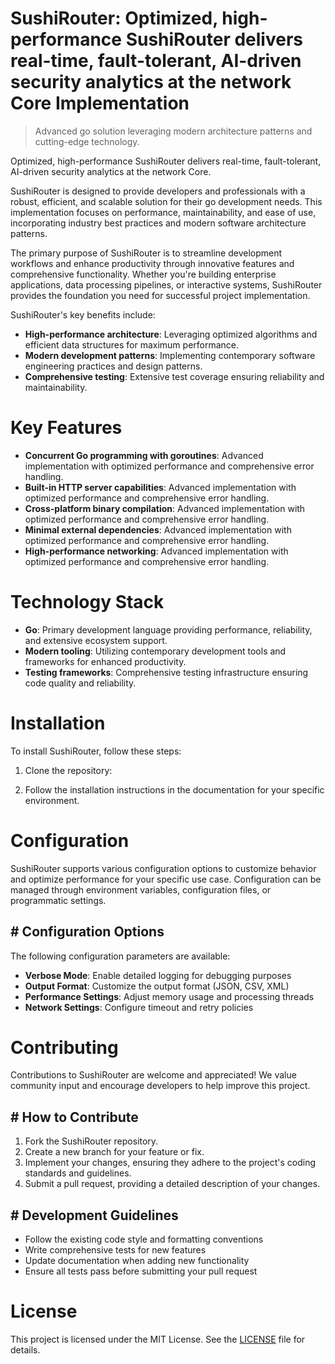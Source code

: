 <!-- fallback_SushiRouter_20251008120822_88013 -->

# SushiRouter: Optimized, high-performance SushiRouter delivers real-time, fault-tolerant, AI-driven security analytics at the network Core Implementation
> Advanced go solution leveraging modern architecture patterns and cutting-edge technology.

Optimized, high-performance SushiRouter delivers real-time, fault-tolerant, AI-driven security analytics at the network Core.

SushiRouter is designed to provide developers and professionals with a robust, efficient, and scalable solution for their go development needs. This implementation focuses on performance, maintainability, and ease of use, incorporating industry best practices and modern software architecture patterns.

The primary purpose of SushiRouter is to streamline development workflows and enhance productivity through innovative features and comprehensive functionality. Whether you're building enterprise applications, data processing pipelines, or interactive systems, SushiRouter provides the foundation you need for successful project implementation.

SushiRouter's key benefits include:

* **High-performance architecture**: Leveraging optimized algorithms and efficient data structures for maximum performance.
* **Modern development patterns**: Implementing contemporary software engineering practices and design patterns.
* **Comprehensive testing**: Extensive test coverage ensuring reliability and maintainability.

# Key Features

* **Concurrent Go programming with goroutines**: Advanced implementation with optimized performance and comprehensive error handling.
* **Built-in HTTP server capabilities**: Advanced implementation with optimized performance and comprehensive error handling.
* **Cross-platform binary compilation**: Advanced implementation with optimized performance and comprehensive error handling.
* **Minimal external dependencies**: Advanced implementation with optimized performance and comprehensive error handling.
* **High-performance networking**: Advanced implementation with optimized performance and comprehensive error handling.

# Technology Stack

* **Go**: Primary development language providing performance, reliability, and extensive ecosystem support.
* **Modern tooling**: Utilizing contemporary development tools and frameworks for enhanced productivity.
* **Testing frameworks**: Comprehensive testing infrastructure ensuring code quality and reliability.

# Installation

To install SushiRouter, follow these steps:

1. Clone the repository:


2. Follow the installation instructions in the documentation for your specific environment.

# Configuration

SushiRouter supports various configuration options to customize behavior and optimize performance for your specific use case. Configuration can be managed through environment variables, configuration files, or programmatic settings.

## # Configuration Options

The following configuration parameters are available:

* **Verbose Mode**: Enable detailed logging for debugging purposes
* **Output Format**: Customize the output format (JSON, CSV, XML)
* **Performance Settings**: Adjust memory usage and processing threads
* **Network Settings**: Configure timeout and retry policies

# Contributing

Contributions to SushiRouter are welcome and appreciated! We value community input and encourage developers to help improve this project.

## # How to Contribute

1. Fork the SushiRouter repository.
2. Create a new branch for your feature or fix.
3. Implement your changes, ensuring they adhere to the project's coding standards and guidelines.
4. Submit a pull request, providing a detailed description of your changes.

## # Development Guidelines

* Follow the existing code style and formatting conventions
* Write comprehensive tests for new features
* Update documentation when adding new functionality
* Ensure all tests pass before submitting your pull request

# License

This project is licensed under the MIT License. See the [LICENSE](https://github.com/Hajjouz/SushiRouter/blob/main/LICENSE) file for details.
